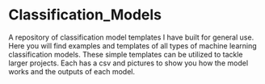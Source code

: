 # Classification_Models
A repository of classification model templates I have built for general use.
Here you will find examples and templates of all types of machine learning classification models. 
These simple templates can be utilized to tackle larger projects.
Each has a csv and pictures to show you how the model works and the outputs of each model.
